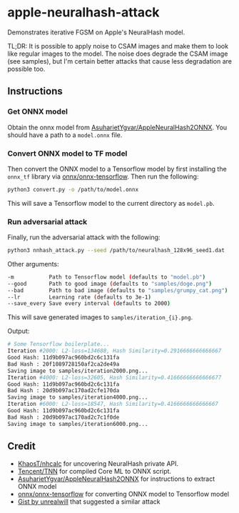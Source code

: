 # apple-neuralhash-attack

Demonstrates iterative FGSM on Apple's NeuralHash model.

TL;DR: It is possible to apply noise to CSAM images and make them to look like regular images to the model. The noise does degrade the CSAM image (see samples), but I'm certain better attacks that cause less degradation are possible too.

## Instructions

### Get ONNX model
Obtain the onnx model from [AsuharietYgvar/AppleNeuralHash2ONNX](https://github.com/AsuharietYgvar/AppleNeuralHash2ONNX). You should have a path to a `model.onnx` file.

### Convert ONNX model to TF model
Then convert the ONNX model to a Tensorflow model by first installing the `onnx_tf` library via [onnx/onnx-tensorflow](https://github.com/onnx/onnx-tensorflow). Then run the following:

```bash
python3 convert.py -o /path/to/model.onnx
```

This will save a Tensorflow model to the current directory as `model.pb`.

### Run adversarial attack
Finally, run the adversarial attack with the following:

```bash
python3 nnhash_attack.py --seed /path/to/neuralhash_128x96_seed1.dat
```

Other arguments:

```bash
-m           Path to Tensorflow model (defaults to "model.pb")
--good       Path to good image (defaults to "samples/doge.png")
--bad        Path to bad image (defaults to "samples/grumpy_cat.png")
--lr         Learning rate (defaults to 3e-1)
--save_every Save every interval (defaults to 2000)
```

This will save generated images to `samples/iteration_{i}.png`.

Output:
```bash
# Some Tensorflow boilerplate...
Iteration #2000: L2-loss=134688, Hash Similarity=0.2916666666666667
Good Hash: 11d9b097ac960bd2c6c131fa
Bad Hash : 20f1089728150af2ca2de49a
Saving image to samples/iteration2000.png...
Iteration #4000: L2-loss=32605, Hash Similarity=0.41666666666666677
Good Hash: 11d9b097ac960bd2c6c131fa
Bad Hash : 20d9b097ac170ad2cfe170da
Saving image to samples/iteration4000.png...
Iteration #6000: L2-loss=18547, Hash Similarity=0.4166666666666667
Good Hash: 11d9b097ac960bd2c6c131fa
Bad Hash : 20d9b097ac170ad2c7c1f0de
Saving image to samples/iteration6000.png...
```

## Credit

- [KhaosT/nhcalc](https://github.com/KhaosT/nhcalc) for uncovering NeuralHash private API.
- [Tencent/TNN](https://github.com/Tencent/TNN) for compiled Core ML to ONNX script.
- [AsuharietYgvar/AppleNeuralHash2ONNX](https://github.com/AsuharietYgvar/AppleNeuralHash2ONNX) for instructions to extract ONNX model
- [onnx/onnx-tensorflow](https://github.com/onnx/onnx-tensorflow) for converting ONNX model to Tensorflow model
- [Gist by unrealwill](https://gist.github.com/unrealwill/c480371c3a4bf3abb29856c29197c0be)  that suggested a similar attack
